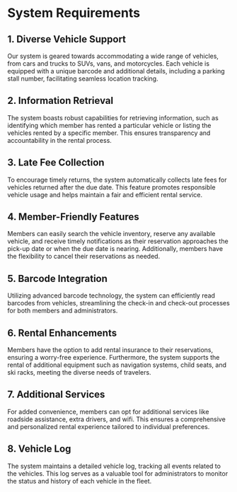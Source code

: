 # System Requirements

## 1. Diverse Vehicle Support
Our system is geared towards accommodating a wide range of vehicles, from cars and trucks to SUVs, vans, and motorcycles. Each vehicle is equipped with a unique barcode and additional details, including a parking stall number, facilitating seamless location tracking.

## 2. Information Retrieval
The system boasts robust capabilities for retrieving information, such as identifying which member has rented a particular vehicle or listing the vehicles rented by a specific member. This ensures transparency and accountability in the rental process.

## 3. Late Fee Collection
To encourage timely returns, the system automatically collects late fees for vehicles returned after the due date. This feature promotes responsible vehicle usage and helps maintain a fair and efficient rental service.

## 4. Member-Friendly Features
Members can easily search the vehicle inventory, reserve any available vehicle, and receive timely notifications as their reservation approaches the pick-up date or when the due date is nearing. Additionally, members have the flexibility to cancel their reservations as needed.

## 5. Barcode Integration
Utilizing advanced barcode technology, the system can efficiently read barcodes from vehicles, streamlining the check-in and check-out processes for both members and administrators.

## 6. Rental Enhancements
Members have the option to add rental insurance to their reservations, ensuring a worry-free experience. Furthermore, the system supports the rental of additional equipment such as navigation systems, child seats, and ski racks, meeting the diverse needs of travelers.

## 7. Additional Services
For added convenience, members can opt for additional services like roadside assistance, extra drivers, and wifi. This ensures a comprehensive and personalized rental experience tailored to individual preferences.

## 8. Vehicle Log
The system maintains a detailed vehicle log, tracking all events related to the vehicles. This log serves as a valuable tool for administrators to monitor the status and history of each vehicle in the fleet.